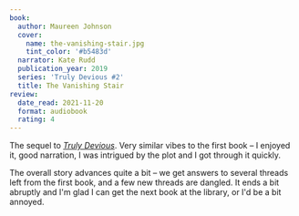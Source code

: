 ```yaml
---
book:
  author: Maureen Johnson
  cover:
    name: the-vanishing-stair.jpg
    tint_color: '#b5483d'
  narrator: Kate Rudd
  publication_year: 2019
  series: 'Truly Devious #2'
  title: The Vanishing Stair
review:
  date_read: 2021-11-20
  format: audiobook
  rating: 4
---
```


The sequel to [*Truly Devious*](/reviews/truly-devious/).
Very similar vibes to the first book – I enjoyed it, good narration, I was intrigued by the plot and I got through it quickly.

The overall story advances quite a bit – we get answers to several threads left from the first book, and a few new threads are dangled.
It ends a bit abruptly and I'm glad I can get the next book at the library, or I'd be a bit annoyed.